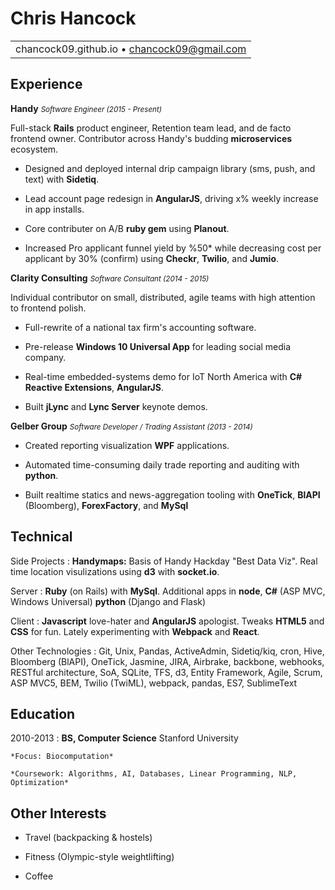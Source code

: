 Chris Hancock
===

||
|:--:|
|chancock09.github.io • chancock09@gmail.com|

Experience
----------

**Handy** <small>_Software Engineer (2015 - Present)_</small>

Full-stack **Rails** product engineer, Retention team lead, and de facto frontend owner.  Contributor across Handy's budding **microservices** ecosystem.

* Designed and deployed internal drip campaign library (sms, push, and text) with **Sidetiq**.

* Lead account page redesign in **AngularJS**, driving x% weekly increase in app installs.

* Core contributer on A/B **ruby gem** using **Planout**.

* Increased Pro applicant funnel yield by %50* while decreasing cost per applicant by 30% (confirm) using **Checkr**, **Twilio**, and **Jumio**.

**Clarity Consulting** <small>_Software Consultant (2014 - 2015)_</small>

Individual contributor on small, distributed, agile teams with high attention to frontend polish.

* Full-rewrite of a national tax firm's accounting software.

* Pre-release **Windows 10 Universal App** for leading social media company.

* Real-time embedded-systems demo for IoT North America with **C# Reactive Extensions**, **AngularJS**.

* Built **jLync** and **Lync Server** keynote demos. 

**Gelber Group** <small>_Software Developer / Trading Assistant (2013 - 2014)_</small>

* Created reporting visualization **WPF** applications.

* Automated time-consuming daily trade reporting and auditing with **python**.

* Built realtime statics and news-aggregation tooling with **OneTick**, **BlAPI** (Bloomberg), **ForexFactory**, and **MySql**

Technical
--------------------
Side Projects
:	**Handymaps:** Basis of Handy Hackday "Best Data Viz". Real time location visulizations using **d3** with **socket.io**.

Server
:   **Ruby** (on Rails) with **MySql**. Additional apps in **node**, **C#** (ASP MVC, Windows Universal) **python** (Django and Flask)

Client
:   **Javascript** love-hater and **AngularJS** apologist.  Tweaks **HTML5** and **CSS** for fun.  Lately experimenting with **Webpack** and **React**.

Other Technologies
:   Git, Unix, Pandas, ActiveAdmin, Sidetiq/kiq, cron, Hive,
    Bloomberg (BlAPI), OneTick, Jasmine, JIRA, Airbrake, backbone,
    webhooks, RESTful architecture, SoA, SQLite, TFS, d3,
    Entity Framework, Agile, Scrum, ASP MVC5, BEM,
    Twilio (TwiML), webpack, pandas, ES7, SublimeText

Education
---------

2010-2013
:   **BS, Computer Science** Stanford University

    *Focus: Biocomputation*

    *Coursework: Algorithms, AI, Databases, Linear Programming, NLP, Optimization*

Other Interests
---------------

* Travel (backpacking & hostels)

* Fitness (Olympic-style weightlifting)

* Coffee
